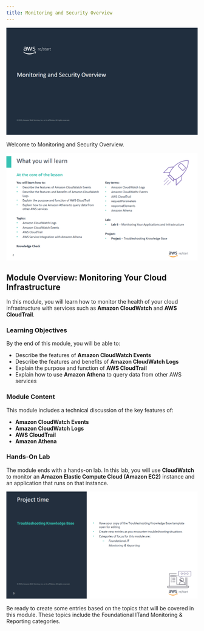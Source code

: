 ```yaml
---
title: Monitoring and Security Overview
---
```

![Monitoring and Security Overview](../../../assets/jumpstart/monitor-security/intro.png)

Welcome to Monitoring and Security Overview.

![What you will learn](../../../assets/jumpstart/monitor-security/targets.png)

## Module Overview: Monitoring Your Cloud Infrastructure

In this module, you will learn how to monitor the health of your cloud infrastructure with services such as **Amazon CloudWatch** and **AWS CloudTrail**.

### Learning Objectives

By the end of this module, you will be able to:

- Describe the features of **Amazon CloudWatch Events**
- Describe the features and benefits of **Amazon CloudWatch Logs**
- Explain the purpose and function of **AWS CloudTrail**
- Explain how to use **Amazon Athena** to query data from other AWS services

### Module Content

This module includes a technical discussion of the key features of:

- **Amazon CloudWatch Events**
- **Amazon CloudWatch Logs**
- **AWS CloudTrail**
- **Amazon Athena**

### Hands-On Lab

The module ends with a hands-on lab. In this lab, you will use **CloudWatch** to monitor an **Amazon Elastic Compute Cloud (Amazon EC2)** instance and an application that runs on that instance.

![Project time](../../../assets/jumpstart/monitor-security/project_time.png)

Be ready to create some entries based on the topics that will be covered in this module. These topics include the Foundational ITand Monitoring & Reporting categories. 